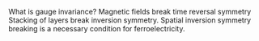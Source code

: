What is gauge invariance?
Magnetic fields break time reversal symmetry
Stacking of layers break inversion symmetry.
Spatial inversion symmetry breaking is a necessary condition for ferroelectricity.